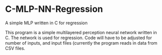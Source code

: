 # C-MLP-NN-Regression
A simple MLP written in C for regression

This program is a simple multilayered perception neural network written in C. The network is used for regression. Code will have to be adjusted for number of inputs, and input files (currently the program reads in data from CSV files. 
